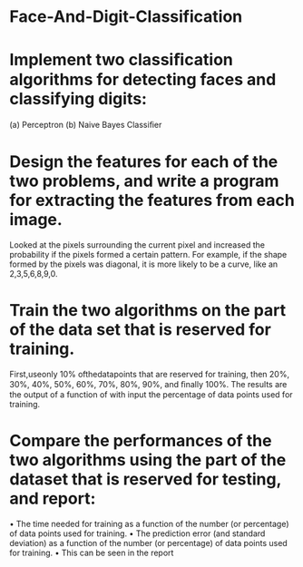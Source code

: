 # Face-And-Digit-Classification
# Implement two classiﬁcation algorithms for detecting faces and classifying digits: 
(a) Perceptron 
(b) Naive Bayes Classiﬁer 
# Design the features for each of the two problems, and write a program for extracting the features from each image.
Looked at the pixels surrounding the current pixel and increased the probability if the pixels formed a certain pattern.
For example, if the shape formed by the pixels was diagonal, it is more likely to be a curve, like an 2,3,5,6,8,9,0.
# Train the two algorithms on the part of the data set that is reserved for training. 
First,useonly 10% ofthedatapoints that are reserved for training, then 20%, 30%, 40%, 50%, 60%, 70%, 80%, 90%, and ﬁnally 100%. 
The results are the output of a function of with input the percentage of data points used for training. 
# Compare the performances of the two algorithms using the part of the dataset that is reserved for testing, and report:
• The time needed for training as a function of the number (or percentage) of data points used for training. 
• The prediction error (and standard deviation) as a function of the number (or percentage) of data points used for training. 
• This can be seen in the report
